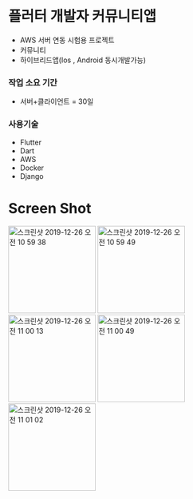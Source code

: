 # 플러터 개발자 커뮤니티앱 

- AWS 서버 연동 시험용 프로젝트
- 커뮤니티
- 하이브리드앱(Ios , Android 동시개발가능)


### 작업 소요 기간 

- 서버+클라이언트 = 30일

### 사용기술 

- Flutter
- Dart
- AWS
- Docker
- Django


# Screen Shot 
<p float="left">
<img width="175" alt="스크린샷 2019-12-26 오전 10 59 38" src="https://user-images.githubusercontent.com/43875634/71453644-92090680-27cf-11ea-8f01-36e33c9eaa6c.png">  
<img width="175" alt="스크린샷 2019-12-26 오전 10 59 49" src="https://user-images.githubusercontent.com/43875634/71453648-9503f700-27cf-11ea-8174-41f2edbb841d.png">
<img width="175" alt="스크린샷 2019-12-26 오전 11 00 13" src="https://user-images.githubusercontent.com/43875634/71453652-97665100-27cf-11ea-8f34-541defbb4667.png">
  <img width="175" alt="스크린샷 2019-12-26 오전 11 00 49" src="https://user-images.githubusercontent.com/43875634/71453654-9a614180-27cf-11ea-84e1-a20a95107fd3.png">
<img width="175" alt="스크린샷 2019-12-26 오전 11 01 02" src="https://user-images.githubusercontent.com/43875634/71453656-9f25f580-27cf-11ea-9e2c-1ed7623a7394.png">
  </p>

